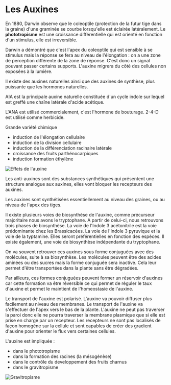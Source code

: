 # Les Auxines

En 1880, Darwin observe que le coleoptile (protection de la futur tige dans la graine) d'une graminée se courbe lorsqu'elle est éclairée latéralement. Le **phototropisme** est une croissance différentielle qui est orienté en fonction d'un stimulus, elle est irreversible. 

Darwin a démontré que c'est l'apex du coleoptile qui est sensible à se stimulus mais la réponse se fera au niveau de l'élongation : on a une zone de perception différente de la zone de réponse. C'est donc un signal pouvant passer certains supports. L'auxine migrera du côté des cellules non exposées à la lumière. 

Il existe des auxines naturelles ainsi que des auxines de synthèse, plus puissante que les hormones naturelles.

AIA est la principale auxine naturelle constituée d'un cycle indole sur lequel est greffé une chaîne latérale d'acide acétique. 

L'ANA est utilisé commercialement, c'est l'hormone de bouturage. 2-4-D est utilisé comme herbicide. 

Grande variété chimique

* induction de l'élongation cellulaire
* induction de la division cellulaire
* induction de la différenciation racinaire latérale
* croissance des fruits parthénocarpiques
* induction formation éthylène

![Effets de l'auxine](Images/auxine.JPG)

Les anti-auxines sont des substances synthétiques qui présentent une structure analogue aux auxines, elles vont bloquer les recepteurs des auxines.

Les auxines sont synthétisées essentiellement au niveau des graines, ou au niveau de l'apex des tiges.

Il existe plusieurs voies de biosynthèse de l'auxine, comme précurseur majoritaire nous avons le tryptophane. A partir de celui-ci, nous retrouvons trois phases de biosynthèse. La voie de l'Indole 3 acétonitrile est la voie prédominante chez les Brassicacées. La voie de l'Indole 3 pyruvique et la voie de la typtamine. Elles seront préférentielles en fonction des espèces. Il existe également, une voie de biosynthèse indépendante du tryptophane.  

On va souvent retrouver ces auxines sous forme conjuguées avec des molécules, suite à sa biosynthèse. Les molécules peuvent être des acides aminées ou des sucres mais la forme conjuguée sera inactive. Cela leur permet d'être transportées dans la plante sans être dégradées.

Par ailleurs, ces formes conjuguées peuvent former un réservoir d'auxines car cette formation va être réversible ce qui permet de réguler le taux d'auxine et permet le maintient de l'homeostasie de l'auxine.

Le transport de l'auxine est polarisé. L'auxine va pouvoir diffuser plus facilement au niveau des membranes. Le transport de l'auxine va s'effectuer de l'apex vers le bas de la plante. L'auxine ne peut pas traverser la paroi donc elle ne pourra traverser la membrane plasmique que si elle est prise en charge par un recepteur. Les recepteurs ne sont pas localisés de façon homogène sur la cellule et sont capables de créer des gradient d'auxine pour orienter le flux vers certaines cellules.

L'auxine est impliquée :

* dans le phototropisme
* dans la formation des racines (la mésogénèse)
* dans le contrôle du developpement des fruits charnus
* dans le gravitropisme

![Gravitropisme](Images/gravitropisme.JPG)

